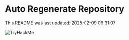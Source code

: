 # Auto Regenerate Repository

This README was last updated: 2025-02-09 09:31:07

 ![TryHackMe](https://tryhackme.com/badge/533634)
